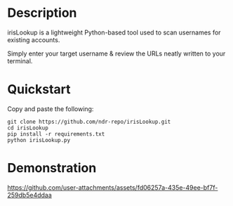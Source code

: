 # Description

irisLookup is a lightweight Python-based tool used to scan usernames for existing accounts. 


Simply enter your target username & review the URLs neatly written to your terminal.

# Quickstart

Copy and paste the following:

```
git clone https://github.com/ndr-repo/irisLookup.git
cd irisLookup
pip install -r requirements.txt
python irisLookup.py
```
# Demonstration

https://github.com/user-attachments/assets/fd06257a-435e-49ee-bf7f-259db5e4ddaa
